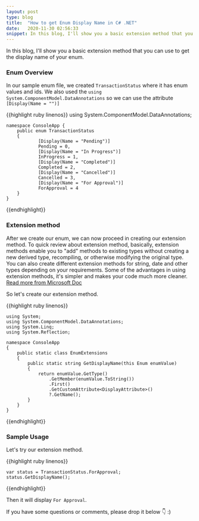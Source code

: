 ```yaml
---
layout: post
type: blog
title:  "How to get Enum Display Name in C# .NET"
date:   2020-11-30 02:56:33
snippet: In this blog, I'll show you a basic extension method that you can use to get the display name of your enum.
---
```


In this blog, I'll show you a basic extension method that you can use to get the display name of your enum.

### Enum Overview

In our sample enum file, we created `TransactionStatus` where it has enum values and ids. We also used the `using System.ComponentModel.DataAnnotations` so we can use the attribute `[Display(Name = "")]`

{{highlight ruby linenos}}
    using System.ComponentModel.DataAnnotations;

    namespace ConsoleApp {
        public enum TransactionStatus
        {
                [Display(Name = "Pending")]
                Pending = 0,
                [Display(Name = "In Progress")]
                InProgress = 1,
                [Display(Name = "Completed")]
                Completed = 2,
                [Display(Name = "Cancelled")]
                Cancelled = 3,
                [Display(Name = "For Approval")]
                ForApproval = 4
        }
    }
{{endhighlight}}

### Extension method
After we create our enum, we can now proceed in creating our extension method. To quick review about extension method, basically, extension methods enable you to "add" methods to existing types without creating a new derived type, recompiling, or otherwise modifying the original type. You can also create different extension methods for string, date and other types depending on your requirements. Some of the advantages in using extension methods, it's simpler and makes your code much more cleaner. <a href="https://docs.microsoft.com/en-us/dotnet/csharp/programming-guide/classes-and-structs/extension-methods" target="_blank">Read more from Microsoft Doc</a>

So let's create our extension method.

{{highlight ruby linenos}}

    using System;
    using System.ComponentModel.DataAnnotations;
    using System.Linq;
    using System.Reflection;

    namespace ConsoleApp
    {
        public static class EnumExtensions
        {
            public static string GetDisplayName(this Enum enumValue)
            {
                return enumValue.GetType()
                    .GetMember(enumValue.ToString())
                    .First()
                    .GetCustomAttribute<DisplayAttribute>()
                    ?.GetName();
            }
        }
    }
{{endhighlight}}

### Sample Usage
Let's try our extension method.

{{highlight ruby linenos}}

    var status = TransactionStatus.ForApproval;
    status.GetDisplayName();

{{endhighlight}}

Then it will display `For Approval`.

If you have some questions or comments, please drop it below 👇 :)
